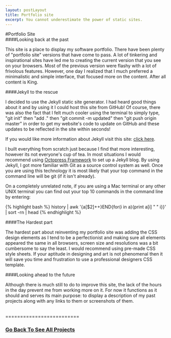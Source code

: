 ```yaml
---
layout: postLayout
title: Portfolio site
excerpt: You cannot underestimate the power of static sites.
---
```

#Portfolio Site
<br/>
####Looking back at the past

This site is a place to display my software portfolio. 
There have been plenty of "portfolio site" versions that have come to pass. A lot of tinkering and inspirational
sites have led me to creating the current version that you see on your browsers. Most of the previous version
were flashy with a lot of frivolous features. However, one day I realized that I much preferred a minimalistic
and simple interface, that focused more on the content. After all content is King. 
<br/>

####Jekyll to the rescue

I decided to use the Jekyll static site generator. I had heard good things about it and by using it I could
host this site from GitHub! Of course, there was also the fact that I felt much cooler using the terminal to 
simply type, "git init" then  "add ." then "git commit -m updated" then "git push origin master" in order to get
my website's code to update on GitHub and these updates to be reflected in the site within seconds! 

If you would like more information about Jekyll visit this site: <a href="http://paulstamatiou.com/how-to-wordpress-to-jekyll">click here</a>.

I built everything from scratch just because I find that more interesting, however its not everyone's cup
of tea. In most situations I would recommend using <a href="http://octopress.org/docs/"> Octopress Framework</a>
to set up a Jekyll blog. By using Jekyll, I got more familiar with Git as a source control system as well. 
Once you are using this technology it is most likely that your top command in the command line will be 
git (if it isn't already).<br/> 

On a completely unrelated note, if you are using a Mac terminal or any other UNIX 
terminal you can find out your top 10 commands in the command line by entering: 
<br/>

{% highlight bash %}
history | awk '{a[$2]++}END{for(i in a){print a[i] " " i}}' | sort -rn | head
{% endhighlight %}
<br/>

####The Hardest part
 
The hardest part about reinventing my portfolio site was adding the CSS design elements as I tend to be a 
perfectionist and making sure all elements appeared the same in all browsers, screen size and resolutions
was a bit cumbersome to say the least. I would recommend using pre-made CSS style sheets. If your aptitude in designing and art
is not phenomenal then it will save you time and frustration to use a professional designers CSS template. 
<br/>

####Looking ahead to the future

Although there is much still to do to improve this site, the lack of the hours in the day prevent me from 
working more on it. For now it functions as it should and serves its main purpose: to display a description of
my past projects along with any links to them or screenshots of them. 

<br/>
=========================	  
<h3><a href = "/portfolio.html"> Go Back To See All Projects</a></h3>
